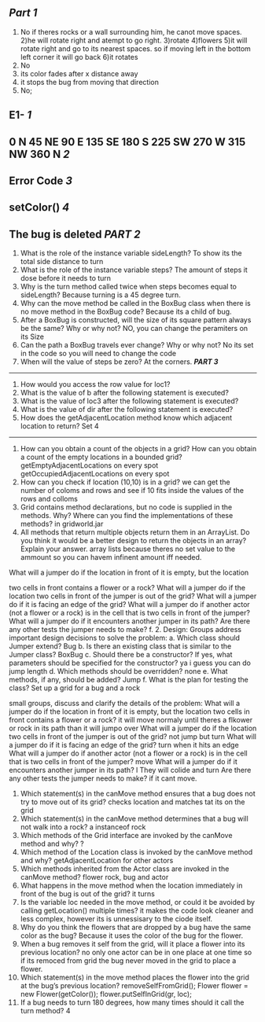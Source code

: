 ***Part 1***
------------
1) No if theres rocks or a wall surrounding him, he canot move spaces.
2)he will rotate right and atempt to go right.
3)rotate
4)flowers
5)it will rotate right and go to its nearest spaces. so if moving left in the bottom left corner it will go back
6)it rotates
7) No
8) its color fades after x distance away
9) it stops the bug from moving that direction
10) No;

E1- 
***1***
-------
0 N
45  NE
90 E
135 SE
180 S
225 SW
270 W
315 NW 
360 N
***2***
-------
Error Code
***3***
-------
setColor()
***4***
-------
The bug is deleted
***PART 2***
------------
1. What is the role of the instance variable sideLength?
To show its the total side distance to turn
2. What is the role of the instance variable steps?
The amount of steps it dose before it needs to turn
3. Why is the turn method called twice when steps becomes equal to sideLength?
Because turning is a 45 degree turn.
4. Why can the move method be called in the BoxBug class when there is no move method in the BoxBug code?
Because its a child of bug.
5. After a BoxBug is constructed, will the size of its square pattern always be the same? Why or why not?
NO, you can change the peramiters on its Size
6. Can the path a BoxBug travels ever change? Why or why not?
No its set in the code so you will need to change the code 
7. When will the value of steps be zero?
At the corners.
***PART 3***
------------
1. How would you access the row value for loc1?
2. What is the value of b after the following statement is executed?
3. What is the value of loc3 after the following statement is executed?
4. What is the value of dir after the following statement is executed?
5. How does the getAdjacentLocation method know which adjacent location to return?
Set 4
------
1. How can you obtain a count of the objects in a grid? How can you obtain a count of the empty locations in a bounded grid?
getEmptyAdjacentLocations on every spot
getOccupiedAdjacentLocations on every spot
2. How can you check if location (10,10) is in a grid?
we can get the number of coloms and rows and see if 10 fits inside the values of the rows and colloms
3. Grid contains method declarations, but no code is supplied in the methods. Why? Where can you find the implementations of these methods?
in gridworld.jar 
4. All methods that return multiple objects return them in an ArrayList. Do you think it would be a better design to return the objects in an array? Explain your answer.
array lists  because theres no set value to the ammount so you can havem infinent amount iff needed. 


What will a jumper do if the location in front of it is empty, but the location 

two cells in front contains a flower or a rock?
What will a jumper do if the location two cells in front of the jumper is out of the grid?
What will a jumper do if it is facing an edge of the grid?
What will a jumper do if another actor (not a flower or a rock) is in the cell that is two cells in front of the jumper?
What will a jumper do if it encounters another jumper in its path?
Are there any other tests the jumper needs to make?
f.
2. Design: Groups address important design decisions to solve the problem:
a. Which class should Jumper extend?
Bug
b. Is there an existing class that is similar to the Jumper class?
BoxBug
c. Should there be a constructor? If yes, what parameters should be specified
for the constructor?
ya i guess you can do jump length
d. Which methods should be overridden?
none
e. What methods, if any, should be added?
Jump
f. What is the plan for testing the class?
Set up a grid for a bug and a rock


small groups, discuss and clarify the details of the problem:
What will a jumper do if the location in front of it is empty, but the location two cells in front contains a flower or a rock?
it will move normaly until theres a flkower or rock in its path than it will jumpo over
What will a jumper do if the location two cells in front of the jumper is out of the grid? not jump but turn
What will a jumper do if it is facing an edge of the grid?
turn when it hits an edge
What will a jumper do if another actor (not a flower or a rock) is in the cell that is two cells in front of the jumper? move
What will a jumper do if it encounters another jumper in its path? l
They will colide and turn
Are there any other tests the jumper needs to make?
if it cant move.


1. Which statement(s) in the canMove method ensures that a bug does not try to move out of its grid?
checks location and matches tat its on the grid
2. Which statement(s) in the canMove method determines that a bug will not walk into a rock?
a  instanceof rock
3. Which methods of the Grid interface are invoked by the canMove method and why?
?
4. Which method of the Location class is invoked by the canMove method and why?
getAdjacentLocation for other actors
5. Which methods inherited from the Actor class are invoked in the canMove method?
flower rock, bug and actor
6. What happens in the move method when the location immediately in front of the bug is out of the grid?
it turns
7. Is the variable loc needed in the move method, or could it be avoided by calling getLocation() multiple times?
it makes the code look cleaner and less complex, however its is unnessisary to the ciode itself.
8. Why do you think the flowers that are dropped by a bug have the same color as the bug? 
Because it uses the color of the bug for the flower.
9. When a bug removes it self from the grid, will it place a flower into its previous location?
no only one actor can be in one place at one time so if its remoced from grid the bug never moved in the grid to place a  flower.
10. Which statement(s) in the move method places the flower into the grid at the bug’s previous location? 
removeSelfFromGrid();
Flower flower = new Flower(getColor());
flower.putSelfInGrid(gr, loc);
11. If a bug needs to turn 180 degrees, how many times should it call the turn method?
4

